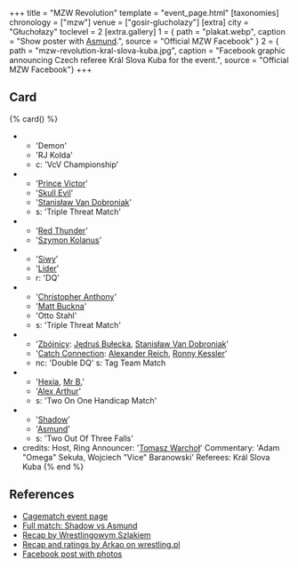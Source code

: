 +++
title = "MZW Revolution"
template = "event_page.html"
[taxonomies]
chronology = ["mzw"]
venue = ["gosir-glucholazy"]
[extra]
city = "Głuchołazy"
toclevel = 2
[extra.gallery]
1 = { path = "plakat.webp", caption = "Show poster with [Asmund](@/w/asmund.md).", source = "Official MZW Facebook" }
2 = { path = "mzw-revolution-kral-slova-kuba.jpg", caption = "Facebook graphic announcing Czech referee Král Slova Kuba for the event.", source = "Official MZW Facebook"}
+++

## Card

{% card() %}
- - 'Demon'
  - 'RJ Kolda'
  - c: 'VcV Championship'
- - '[Prince Victor](@/w/vic-golden.md)'
  - '[Skull Evil](@/w/skull-evil.md)'
  - '[Stanisław Van Dobroniak](@/w/stanislaw-van-dobroniak.md)'
  - s: 'Triple Threat Match'
- - '[Red Thunder](@/w/red-thunder.md)'
  - '[Szymon Kolanus](@/w/blue-thunder.md)'
- - '[Siwy](@/w/szymon-siwiec.md)'
  - '[Lider](@/w/lider.md)'
  - r: 'DQ'
- - '[Christopher Anthony](@/w/christopher-anthony.md)'
  - '[Matt Buckna](@/w/matt-buckna.md)'
  - 'Otto Stahl'
  - s: 'Triple Threat Match'
- - '[Zbójnicy](@/tt/zbojnicy.md): [Jędruś Bułecka](@/w/jedrus-bulecka.md), [Stanisław Van Dobroniak](@/w/stanislaw-van-dobroniak.md)'
  - '[Catch Connection](@/tt/catch-connection.md): [Alexander Reich](@/w/alex-ace.md), [Ronny Kessler](@/w/ronny-kessler.md)'
  - nc: 'Double DQ'
    s: Tag Team Match
- - '[Hexia](@/w/hexia.md), [Mr B.](@/w/mr-b.md)'
  - '[Alex Arthur](@/w/alex-arthur.md)'
  - s: 'Two On One Handicap Match'
- - '[Shadow](@/w/shadow.md)'
  - '[Asmund](@/w/asmund.md)'
  - s: 'Two Out Of Three Falls'
- credits:
    Host, Ring Announcer: '[Tomasz Warchoł](@/w/tomasz-warchol.md)'
    Commentary: 'Adam "Omega" Sekuła, Wojciech "Vice" Baranowski'
    Referees: Král Slova Kuba
{% end %}

## References

* [Cagematch event page](https://www.cagematch.net/?id=1&nr=164685)
* [Full match: Shadow vs Asmund](https://youtu.be/lzLRJC9qII0)
* [Recap by Wrestlingowym Szlakiem](https://www.youtube.com/live/PCDYlxWbNQA)
* [Recap and ratings by Arkao on wrestling.pl](https://www.wrestling.pl/news-recenzja-vod-mzw-revolution.html)
* [Facebook post with photos](https://www.facebook.com/photo?fbid=914011792076381&set=a.911106232366937)
